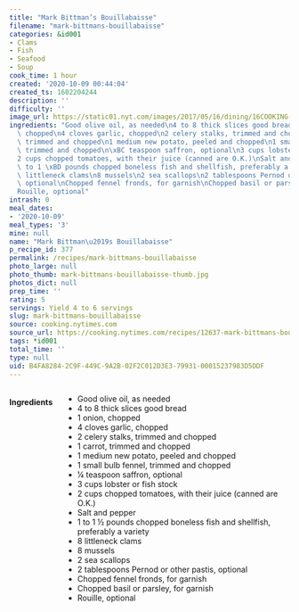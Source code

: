```yaml
---
title: "Mark Bittman’s Bouillabaisse"
filename: "mark-bittmans-bouillabaisse"
categories: &id001
- Clams
- Fish
- Seafood
- Soup
cook_time: 1 hour
created: '2020-10-09 00:44:04'
created_ts: 1602204244
description: ''
difficulty: ''
image_url: https://static01.nyt.com/images/2017/05/16/dining/16COOKING-BITTMAN-BOUILLABAISSE/16COOKING-BITTMAN-BOUILLABAISSE-articleLarge.jpg
ingredients: "Good olive oil, as needed\n4 to 8 thick slices good bread\n1 onion,\
  \ chopped\n4 cloves garlic, chopped\n2 celery stalks, trimmed and chopped\n1 carrot,\
  \ trimmed and chopped\n1 medium new potato, peeled and chopped\n1 small bulb fennel,\
  \ trimmed and chopped\n\xBC teaspoon saffron, optional\n3 cups lobster or fish stock\n\
  2 cups chopped tomatoes, with their juice (canned are O.K.)\nSalt and pepper\n1\
  \ to 1 \xBD pounds chopped boneless fish and shellfish, preferably a variety\n8\
  \ littleneck clams\n8 mussels\n2 sea scallops\n2 tablespoons Pernod or other pastis,\
  \ optional\nChopped fennel fronds, for garnish\nChopped basil or parsley, for garnish\n\
  Rouille, optional"
intrash: 0
meal_dates:
- '2020-10-09'
meal_types: '3'
mine: null
name: "Mark Bittman\u2019s Bouillabaisse"
p_recipe_id: 377
permalink: /recipes/mark-bittmans-bouillabaisse
photo_large: null
photo_thumb: mark-bittmans-bouillabaisse-thumb.jpg
photos_dict: null
prep_time: ''
rating: 5
servings: Yield 4 to 6 servings
slug: mark-bittmans-bouillabaisse
source: cooking.nytimes.com
source_url: https://cooking.nytimes.com/recipes/12637-mark-bittmans-bouillabaisse
tags: *id001
total_time: ''
type: null
uid: B4FA8284-2C9F-449C-9A2B-02F2C012D3E3-79931-00015237983D5DDF
---
```

<div class="large-8 medium-7 columns" id="writeup">	</div><!-- #writeup -->
</div><!-- #row-one -->
<div class="row" id="row-two">	<div class="medium-4 small-5 columns" id="ingredients"><h4>Ingredients</h4><div class="box box-ingredients content"><ul>
<li>Good olive oil, as needed</li>
<li>4 to 8 thick slices good bread</li>
<li>1 onion, chopped</li>
<li>4 cloves garlic, chopped</li>
<li>2 celery stalks, trimmed and chopped</li>
<li>1 carrot, trimmed and chopped</li>
<li>1 medium new potato, peeled and chopped</li>
<li>1 small bulb fennel, trimmed and chopped</li>
<li>¼ teaspoon saffron, optional</li>
<li>3 cups lobster or fish stock</li>
<li>2 cups chopped tomatoes, with their juice (canned are O.K.)</li>
<li>Salt and pepper</li>
<li>1 to 1 ½ pounds chopped boneless fish and shellfish, preferably a variety</li>
<li>8 littleneck clams</li>
<li>8 mussels</li>
<li>2 sea scallops</li>
<li>2 tablespoons Pernod or other pastis, optional</li>
<li>Chopped fennel fronds, for garnish</li>
<li>Chopped basil or parsley, for garnish</li>
<li>Rouille, optional</li>
</ul>
</div>	</div>	<div class="medium-6 small-7 columns" id="directions">	</div>